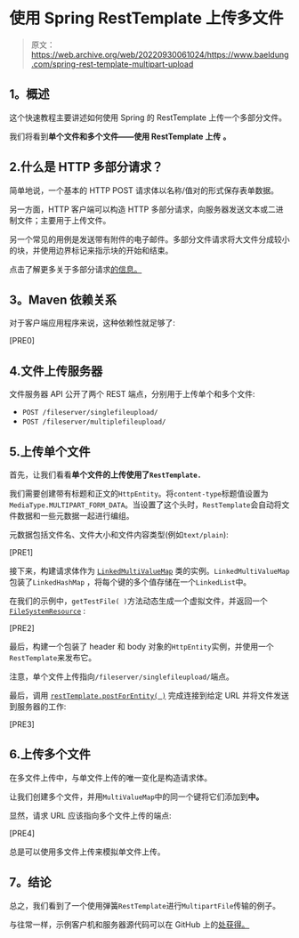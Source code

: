 # 使用 Spring RestTemplate 上传多文件

> 原文：<https://web.archive.org/web/20220930061024/https://www.baeldung.com/spring-rest-template-multipart-upload>

## **1。概述**

这个快速教程主要讲述如何使用 Spring 的 RestTemplate 上传一个多部分文件。

我们将看到**单个文件和多个文件——使用 RestTemplate 上传** **。**

## 2.什么是 HTTP 多部分请求？

简单地说，一个基本的 HTTP POST 请求体以名称/值对的形式保存表单数据。

另一方面，HTTP 客户端可以构造 HTTP 多部分请求，向服务器发送文本或二进制文件；主要用于上传文件。

另一个常见的用例是发送带有附件的电子邮件。多部分文件请求将大文件分成较小的块，并使用边界标记来指示块的开始和结束。

点击了解更多关于多部分请求[的信息。](https://web.archive.org/web/20220707143824/https://www.w3.org/Protocols/rfc1341/7_2_Multipart.html)

## **3。Maven 依赖关系**

对于客户端应用程序来说，这种依赖性就足够了:

[PRE0]

## 4.**文件上传服务器**

文件服务器 API 公开了两个 REST 端点，分别用于上传单个和多个文件:

*   `POST /fileserver/singlefileupload/`
*   `POST /fileserver/multiplefileupload/`

## 5.上传单个文件

首先，让我们看看**单个文件的上传使用了`RestTemplate.`**

我们需要创建带有标题和正文的`HttpEntity`。将`content-type`标题值设置为`MediaType.MULTIPART_FORM_DATA`。当设置了这个头时，`RestTemplate`会自动将文件数据和一些元数据一起进行编组。

元数据包括文件名、文件大小和文件内容类型(例如`text/plain`):

[PRE1]

接下来，构建请求体作为 [`LinkedMultiValueMap`](https://web.archive.org/web/20220707143824/https://docs.spring.io/spring-framework/docs/current/javadoc-api/org/springframework/util/LinkedMultiValueMap.html) 类的实例。`LinkedMultiValueMap`包装了`LinkedHashMap` ，将每个键的多个值存储在一个`LinkedList`中。

在我们的示例中，`getTestFile( )`方法动态生成一个虚拟文件，并返回一个 [`FileSystemResource`](https://web.archive.org/web/20220707143824/https://docs.spring.io/spring-framework/docs/current/javadoc-api/org/springframework/core/io/FileSystemResource.html) :

[PRE2]

最后，构建一个包装了 header 和 body 对象的`HttpEntity`实例，并使用一个`RestTemplate`来发布它。

注意，单个文件上传指向`/fileserver/singlefileupload/`端点。

最后，调用 [`restTemplate.postForEntity( )`](/web/20220707143824/https://www.baeldung.com/rest-template) 完成连接到给定 URL 并将文件发送到服务器的工作:

[PRE3]

## 6.上传多个文件

在多文件上传中，与单文件上传的唯一变化是构造请求体。

让我们创建多个文件，并用`MultiValueMap`中的同一个键将它们添加到**中。**

显然，请求 URL 应该指向多个文件上传的端点:

[PRE4]

总是可以使用多文件上传来模拟单文件上传。

## **7。结论**

总之，我们看到了一个使用弹簧`RestTemplate`进行`MultipartFile`传输的例子。

与往常一样，示例客户机和服务器源代码可以在 GitHub 上的[处获得。](https://web.archive.org/web/20220707143824/https://github.com/eugenp/tutorials/tree/master/spring-web-modules/spring-resttemplate-3)